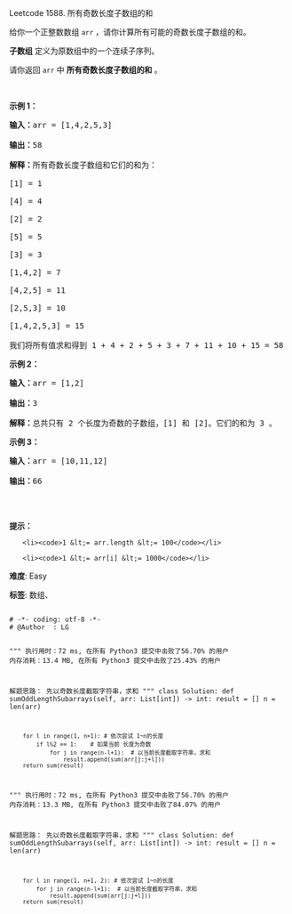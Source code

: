 Leetcode 1588. 所有奇数长度子数组的和
<p>给你一个正整数数组&nbsp;<code>arr</code>&nbsp;，请你计算所有可能的奇数长度子数组的和。</p>


<p><strong>子数组</strong> 定义为原数组中的一个连续子序列。</p>



<p>请你返回 <code>arr</code>&nbsp;中 <strong>所有奇数长度子数组的和</strong> 。</p>



<p>&nbsp;</p>



<p><strong>示例 1：</strong></p>



<pre><strong>输入：</strong>arr = [1,4,2,5,3]

<strong>输出：</strong>58

<strong>解释：</strong>所有奇数长度子数组和它们的和为：

[1] = 1

[4] = 4

[2] = 2

[5] = 5

[3] = 3

[1,4,2] = 7

[4,2,5] = 11

[2,5,3] = 10

[1,4,2,5,3] = 15

我们将所有值求和得到 1 + 4 + 2 + 5 + 3 + 7 + 11 + 10 + 15 = 58</pre>



<p><strong>示例 2：</strong></p>



<pre><strong>输入：</strong>arr = [1,2]

<strong>输出：</strong>3

<strong>解释：</strong>总共只有 2 个长度为奇数的子数组，[1] 和 [2]。它们的和为 3 。</pre>



<p><strong>示例 3：</strong></p>



<pre><strong>输入：</strong>arr = [10,11,12]

<strong>输出：</strong>66

</pre>



<p>&nbsp;</p>



<p><strong>提示：</strong></p>



<ul>

	<li><code>1 &lt;= arr.length &lt;= 100</code></li>

	<li><code>1 &lt;= arr[i] &lt;= 1000</code></li>

</ul>





 **难度**: Easy



 **标签**: 数组、 





<div class="hcb_wrap">
<pre class="prism undefined-numbers lang-python" data-lang="Python"><code>
# -*- coding: utf-8 -*-
# @Author  : LG

"""
执行用时：72 ms, 在所有 Python3 提交中击败了56.70% 的用户
内存消耗：13.4 MB, 在所有 Python3 提交中击败了25.43% 的用户

解题思路：
    先以奇数长度截取字符串，求和
"""
class Solution:
    def sumOddLengthSubarrays(self, arr: List[int]) -> int:
        result = []
        n = len(arr)

        for l in range(1, n+1): # 依次尝试 1~n的长度
            if l%2 == 1:    # 如果当前 长度为奇数
                for j in range(n-l+1):  # 以当前长度截取字符串，求和
                    result.append(sum(arr[j:j+l]))
        return sum(result)

"""
执行用时：72 ms, 在所有 Python3 提交中击败了56.70% 的用户
内存消耗：13.3 MB, 在所有 Python3 提交中击败了84.07% 的用户

解题思路：
    先以奇数长度截取字符串，求和
"""
class Solution:
    def sumOddLengthSubarrays(self, arr: List[int]) -> int:
        result = []
        n = len(arr)

        for l in range(1, n+1, 2): # 依次尝试 1~n的长度
            for j in range(n-l+1):  # 以当前长度截取字符串，求和
                result.append(sum(arr[j:j+l]))
        return sum(result)

</code></pre></div>
